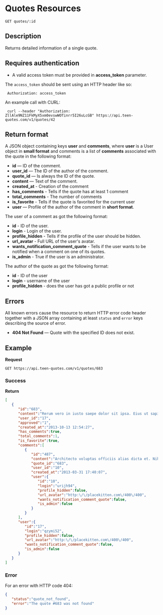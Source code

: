 # Quotes Resources

    GET quotes/:id

## Description
Returns detailed information of a single quote.

## Requires authentication
* A valid access token must be provided in **access_token** parameter.

The `access_token` should be sent using an HTTP header like so:

     Authorization: access_token

An example call with CURL:

     curl --header "Authorization: ZllAle9NZ11FkMyX5xm0evswWOTinrr5I26uLcGB" https://api.teen-quotes.com/v1/quotes/42

## Return format
A JSON object containing keys **user** and **comments**, where **user** is a User object in **small format** and comments is a list of **comments** associated with the quote in the following format:

- **id** — ID of the comment.
- **user_id** — The ID of the author of the comment.
- **quote_id** — Is always the ID of the quote.
- **content** — Text of the comment.
- **created_at** - Creation of the comment
- **has_comments** - Tells if the quote has at least 1 comment
- **total_comments** - The number of comments
- **is_favorite** - Tells if the quote is favorited for the current user
- **user** — Profile of the author of the comment in **short format**.

The user of a comment as got the following format:

- **id** - ID of the user.
- **login** - Login of the user.
- **profile_hidden** - Tells if the profile of the user should be hidden.
- **url_avatar** - Full URL of the user's avatar.
- **wants_notification_comment_quote** - Tells if the user wants to be notified when a comment on one of its quotes.
- **is_admin** - True if the user is an administrator.

The author of the quote as got the following format:

- **id** - ID of the user
- **login** - username of the user
- **profile_hidden** - does the user has got a public profile or not

## Errors
All known errors cause the resource to return HTTP error code header together with a JSON array containing at least `status` and `error` keys describing the source of error.

- **404 Not Found** — Quote with the specified ID does not exist.

## Example
**Request**

    GET https://api.teen-quotes.com/v1/quotes/683

### Success
**Return**
``` json
[
   {
      "id":"683",
      "content":"Rerum vero in iusto saepe dolor sit ipsa. Eius ut sapiente quod. Aut nobis atque perferendis maiores quos odit.",
      "user_id":"17",
      "approved":"1",
      "created_at":"2013-10-13 12:54:27",
      "has_comments":true,
      "total_comments":1,
      "is_favorite":true,
      "comments":[
         {
            "id":"487",
            "content":"Architecto voluptas officiis alias dicta et. Nihil libero eveniet sint qui quia. Vitae quas dicta consequatur qui et provident et. Non ut fugiat occaecati quia. Illum tenetur consequatur eum dolorem.",
            "quote_id":"683",
            "user_id":"10",
            "created_at":"2013-03-31 17:40:07",
            "user":{
               "id":"10",
               "login":"urijh94",
               "profile_hidden":false,
               "url_avatar":"http:\/\/placekitten.com\/400\/400",
               "wants_notification_comment_quote":false,
               "is_admin":false
            }
         }
      ],
      "user":{
         "id":"17",
         "login":"qzymi52",
         "profile_hidden":false,
         "url_avatar":"http:\/\/placekitten.com\/400\/400",
         "wants_notification_comment_quote":false,
         "is_admin":false
      }
   }
]
```

### Error
For an error with HTTP code 404:
``` json
{
   "status":"quote_not_found",
   "error":"The quote #683 was not found"
}
```